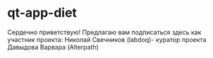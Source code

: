 # qt-app-diet

Сердечно приветствую!
Предлагаю вам подписаться здесь как участник проекта:
Николай Свечников (labdoq)- куратор проекта 
Давыдова Варвара (Alterpath)
